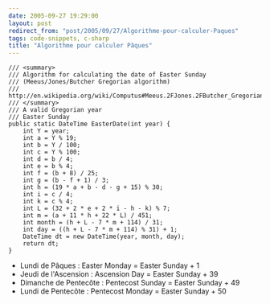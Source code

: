 ```yaml
---
date: 2005-09-27 19:29:00
layout: post
redirect_from: "post/2005/09/27/Algorithme-pour-calculer-Paques"
tags: code-snippets, c-sharp
title: "Algorithme pour calculer Pâques"
---
```


```
/// <summary>
/// Algorithm for calculating the date of Easter Sunday
/// (Meeus/Jones/Butcher Gregorian algorithm)
/// http://en.wikipedia.org/wiki/Computus#Meeus.2FJones.2FButcher_Gregorian_algorithm
/// </summary>
/// A valid Gregorian year
/// Easter Sunday
public static DateTime EasterDate(int year) {
    int Y = year;
    int a = Y % 19;
    int b = Y / 100;
    int c = Y % 100;
    int d = b / 4;
    int e = b % 4;
    int f = (b + 8) / 25;
    int g = (b - f + 1) / 3;
    int h = (19 * a + b - d - g + 15) % 30;
    int i = c / 4;
    int k = c % 4;
    int L = (32 + 2 * e + 2 * i - h - k) % 7;
    int m = (a + 11 * h + 22 * L) / 451;
    int month = (h + L - 7 * m + 114) / 31;
    int day = ((h + L - 7 * m + 114) % 31) + 1;
    DateTime dt = new DateTime(year, month, day);
    return dt;
}
```

* Lundi de Pâques : Easter Monday = Easter Sunday + 1
* Jeudi de l'Ascension : Ascension Day = Easter Sunday + 39
* Dimanche de Pentecôte : Pentecost Sunday = Easter Sunday + 49
* Lundi de Pentecôte : Pentecost Monday = Easter Sunday + 50
